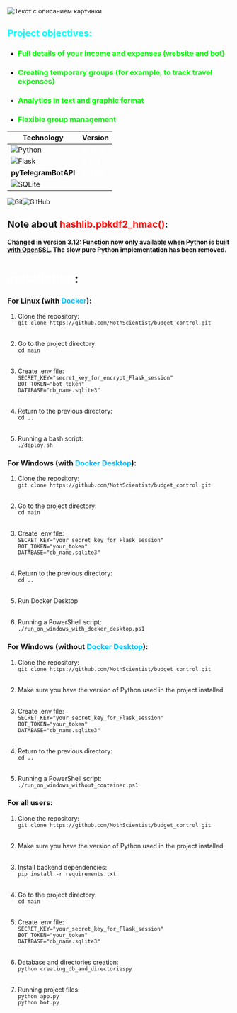 <image src="readme_images/homepage.png" alt="Текст с описанием картинки">

## <font color="cyan">Project objectives:</font>
- ### <font color="lime">Full details of your income and expenses (website and bot)</font>
- ### <font color="lime">Creating temporary groups (for example, to track travel expenses)</font>
- ### <font color="lime">Analytics in text and graphic format</font>
- ### <font color="lime">Flexible group management</font>


| Technology             | Version                           |
|------------------------|-----------------------------------|
| ![Python](https://img.shields.io/badge/python-3670A0?style=for-the-badge&logo=python&logoColor=ffdd54)         | <font color="white">3.12.0</font> |
| ![Flask](https://img.shields.io/badge/flask-%23000.svg?style=for-the-badge&logo=flask&logoColor=white)          | <font color="white">3.0.0</font>  |
| **pyTelegramBotAPI**   | <font color="white">4.14.0</font> |
| ![SQLite](https://img.shields.io/badge/sqlite-%2307405e.svg?style=for-the-badge&logo=sqlite&logoColor=white)         | <font color="white">-</font>      |


![Git](https://img.shields.io/badge/git-%23F05033.svg?style=for-the-badge&logo=git&logoColor=white)![GitHub](https://img.shields.io/badge/github-%23121011.svg?style=for-the-badge&logo=github&logoColor=white)

## Note about <font color="red">hashlib.pbkdf2_hmac()</font>: 
#### Changed in version 3.12: <u>Function now only available when Python is built with OpenSSL</u>. The slow pure Python implementation has been removed.

# <font color="white">Installation</font>:
### For Linux (with <font color="DeepSkyBlue">Docker</font>):
1. Clone the repository:</br>
```git clone https://github.com/MothScientist/budget_control.git``` </br></br>

2. Go to the project directory:</br>
```cd main``` </br></br>

3. Create .env file: </br>
```SECRET_KEY="secret_key_for_encrypt_Flask_session"```</br>
```BOT_TOKEN="bot_token"```</br>
```DATABASE="db_name.sqlite3"```</br></br>

4. Return to the previous directory:</br>
```cd ..``` </br></br>

5. Running a bash script: </br> 
```./deploy.sh``` </br>

### For Windows (with <font color="DeepSkyBlue">Docker Desktop</font>):
1. Clone the repository: </br>
```git clone https://github.com/MothScientist/budget_control.git``` </br></br>

2. Go to the project directory:</br>
```cd main``` </br></br>

3. Create .env file: </br>
```SECRET_KEY="your_secret_key_for_Flask_session"```</br>
```BOT_TOKEN="your_token"```</br>
```DATABASE="db_name.sqlite3"```</br></br>

4. Return to the previous directory:</br>
```cd ..```</br></br>

5. Run Docker Desktop</br></br>

6. Running a PowerShell script: </br> 
```./run_on_windows_with_docker_desktop.ps1``` </br>

### For Windows (without <font color="DeepSkyBlue">Docker Desktop</font>):
1. Clone the repository: </br>
```git clone https://github.com/MothScientist/budget_control.git``` </br></br>

2. Make sure you have the version of Python used in the project installed. </br></br>

3. Create .env file: </br>
```SECRET_KEY="your_secret_key_for_Flask_session"```</br>
```BOT_TOKEN="your_token"```</br>
```DATABASE="db_name.sqlite3"```</br></br>

4. Return to the previous directory:</br>
```cd ..``` </br></br>

5. Running a PowerShell script: </br> 
```./run_on_windows_without_container.ps1``` </br>

### For all users:
1. Clone the repository: </br>
```git clone https://github.com/MothScientist/budget_control.git``` </br></br>

2. Make sure you have the version of Python used in the project installed. </br></br>

3. Install backend dependencies: </br> 
```pip install -r requirements.txt``` </br></br>

4. Go to the project directory:</br>
```cd main``` </br></br>

5. Create .env file: </br>
```SECRET_KEY="your_secret_key_for_Flask_session"```</br>
```BOT_TOKEN="your_token"```</br>
```DATABASE="db_name.sqlite3"```</br></br>

6. Database and directories creation: </br> 
```python creating_db_and_directoriespy``` </br></br>

7. Running project files: </br>
```python app.py``` </br>
```python bot.py``` </br></br>

